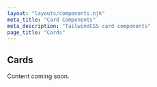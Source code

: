 ```yaml
---
layout: "layouts/components.njk"
meta_title: "Card Components"
meta_description: "TailwindCSS card components"
page_title: "Cards"
---
```


## Cards

Content coming soon.
